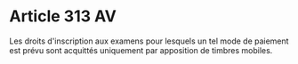 # Article 313 AV

Les droits d'inscription aux examens pour lesquels un tel mode de paiement est prévu sont acquittés uniquement par apposition
de timbres mobiles.

